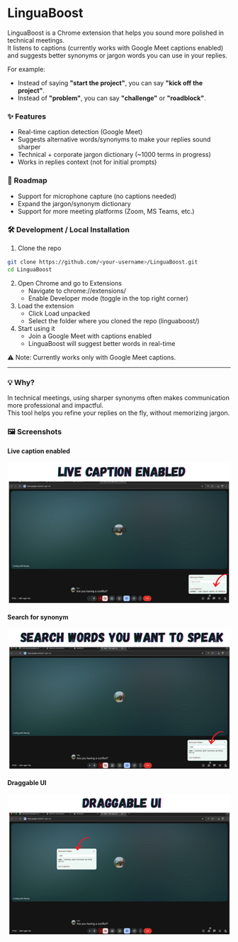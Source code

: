 # LinguaBoost

LinguaBoost is a Chrome extension that helps you sound more polished in technical meetings.  
It listens to captions (currently works with Google Meet captions enabled) and suggests better synonyms or jargon words you can use in your replies.

For example:

- Instead of saying **"start the project"**, you can say **"kick off the project"**.
- Instead of **"problem"**, you can say **"challenge"** or **"roadblock"**.

### ✨ Features

- Real-time caption detection (Google Meet)
- Suggests alternative words/synonyms to make your replies sound sharper
- Technical + corporate jargon dictionary (~1000 terms in progress)
- Works in replies context (not for initial prompts)

### 🚀 Roadmap

- Support for microphone capture (no captions needed)
- Expand the jargon/synonym dictionary
- Support for more meeting platforms (Zoom, MS Teams, etc.)

### 🛠️ Development / Local Installation

1. Clone the repo 
```bash
git clone https://github.com/<your-username>/LinguaBoost.git
cd LinguaBoost
```
2. Open Chrome and go to Extensions
    - Navigate to chrome://extensions/
    - Enable Developer mode (toggle in the top right corner)
3. Load the extension
    - Click Load unpacked
    - Select the folder where you cloned the repo (linguaboost/)
4. Start using it
    - Join a Google Meet with captions enabled
    - LinguaBoost will suggest better words in real-time

⚠️ Note: Currently works only with Google Meet captions.

---

### 💡 Why?

In technical meetings, using sharper synonyms often makes communication more professional and impactful.  
This tool helps you refine your replies on the fly, without memorizing jargon.

### 🖼️ Screenshots

#### Live caption enabled
![Live caption enabled](assets/lingua-boost-ss-1.png)

#### Search for synonym
![Search for synonym](assets/lingua-boost-ss-2.png)

#### Draggable UI
![Draggable UI](assets/lingua-boost-ss-3.png)
